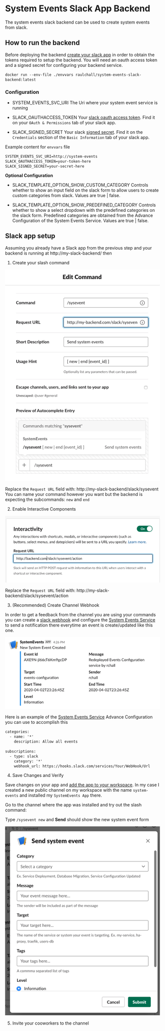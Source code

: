 # System Events Slack App Backend

The system events slack backend can be used to create system events from slack.

## How to run the backend 

Before deploying the backend [create your slack app](https://api.slack.com/apps) in order to obtain the tokens required to setup the backend. 
You will need an oauth access token and a signed secret for configuring your backend service.

```
docker run --env-file ./envvars raulchall/system-events-slack-backend:latest 
```

### Configuration

- SYSTEM_EVENTS_SVC_URI
The Uri where your system event service is running

- SLACK_OAUTHACCESS_TOKEN
Your [slack oauth access token](https://api.slack.com/docs/oauth). Find it on your `OAuth & Permissions` tab of your slack app.

- SLACK_SIGNED_SECRET
Your slack [signed secret](https://api.slack.com/docs/verifying-requests-from-slack#about). Find it on the `Credentials` section of the `Basic Information` tab of your slack app.

Example content for `envvars` file
```
SYSTEM_EVENTS_SVC_URI=http://system-events
SLACK_OAUTHACCESS_TOKEN=your-token-here
SLACK_SIGNED_SECRET=your-secret-here
```

**Optional Configuration**

- SLACK_TEMPLATE_OPTION_SHOW_CUSTOM_CATEGORY 
Controls whether to show an input field on the slack form to allow users to create custom categories from slack. Values are true | false.

- SLACK_TEMPLATE_OPTION_SHOW_PREDEFINED_CATEGORY
Controls whether to show a select dropdown with the predefined categories on the slack form. Predefined categories are obtained from 
the Advance Configuration of the System Events Service. Values are true | false.

## Slack app setup

Assuming you already have a Slack app from the previous step and your backend is running at http://my-slack-backend/ then 

1. Create your slash command

![Slash Command Setup](../docs/slack-cmd.png)

Replace the `Request URL` field with: http://my-slack-backend/slack/sysevent
You can name your command however you want but the backend is expecting the subcommands: `new` and `end`

2. Enable Interactive Components

![Slash Command Setup](../docs/form-setup.png)

Replace the `Request URL` field with: http://my-slack-backend/slack/sysevent/action

3. (Recommended) Create Channel Webhook

In order to get a feedback from the channel you are using your commands you can create a [slack webhook](https://api.slack.com/messaging/webhooks) and configure 
the [System Events Service](../README.md) to send a notification there everytime an event is create/updated like this one.

![Slack Post Example](../docs/sysevent.png)

Here is an example of the [System Events Service](../README.md) Advance Configuration you can use to accomplish this
```
categories:
  - name: '*'
    description: Allow all events

subscriptions:
  - type: slack
    category: '*'
    webhook_url: https://hooks.slack.com/services/Your/WebHook/Url
```

4. Save Changes and Verify

Save changes on your app and [add the app to your workspace](https://slack.com/help/articles/202035138-Add-an-app-to-your-workspace). In my case I created a new public channel on my workspace with the name `system-events` and installed my `SystemEvents App` there. 

Go to the channel where the app was installed and try out the slash command:

Type `/sysevent new` and **Send** should show the new system event form

![New System Event Form](../docs/sysevent-form.png)

5. Invite your cooworkers to the channel

